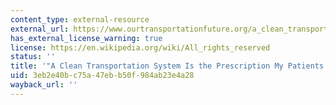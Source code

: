```yaml
---
content_type: external-resource
external_url: https://www.ourtransportationfuture.org/a_clean_transportation_system_is_the_prescription_my_patients_need
has_external_license_warning: true
license: https://en.wikipedia.org/wiki/All_rights_reserved
status: ''
title: '"A Clean Transportation System Is the Prescription My Patients Need."'
uid: 3eb2e40b-c75a-47eb-b50f-984ab23e4a28
wayback_url: ''
---
```

